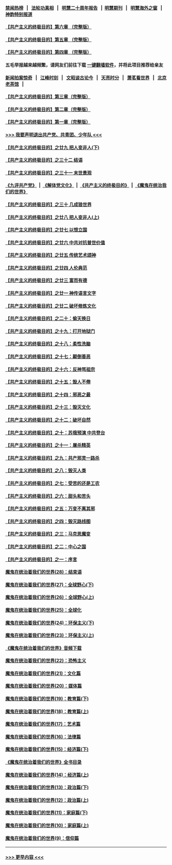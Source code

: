 #### [禁闻热榜](热点新闻.md?=0)  &nbsp;&nbsp;|&nbsp;&nbsp; [法轮功真相](https://github.com/gfw-breaker/truth/blob/master/README.md?=0) &nbsp;&nbsp;|&nbsp;&nbsp; [明慧二十周年报告](https://github.com/gfw-breaker/mh-reports/blob/master/README.md?=0) &nbsp;&nbsp;|&nbsp;&nbsp;[明慧期刊](https://github.com/gfw-breaker/mh-qikan) &nbsp;&nbsp;|&nbsp;&nbsp; [明慧海外之窗](https://github.com/gfw-breaker/mh-news/blob/master/README.md?=0) &nbsp;&nbsp;|&nbsp;&nbsp; [神韵特别报道](https://github.com/gfw-breaker/mh-news/blob/master/shenyun.md?=0)
#### [【共产主义的终极目的】第六章 （完整版）](../pages/nsc422/n11428913.md?t=03120802) 
#### [【共产主义的终极目的】第五章 （完整版）](../pages/nsc422/n11428912.md?t=03120802) 
#### [【共产主义的终极目的】第四章 （完整版）](../pages/nsc422/n11428907.md?t=03120802) 
#### 五毛举报越来越频繁，请网友们前往下载 [一键翻墙软件](https://github.com/gfw-breaker/ssr-accounts)，并将此项目推荐给亲友
#### [新闻拍案惊奇](https://github.com/gfw-breaker/banned-news/blob/master/pages/link4.md) &nbsp;&nbsp;|&nbsp;&nbsp; [江峰时刻](https://github.com/gfw-breaker/banned-news/blob/master/pages/link4.md) &nbsp;&nbsp;|&nbsp;&nbsp; [文昭谈古论今](https://github.com/gfw-breaker/banned-news/blob/master/pages/link4.md) &nbsp;&nbsp;|&nbsp;&nbsp; [天亮时分](https://github.com/gfw-breaker/banned-news/blob/master/pages/link4.md) &nbsp;&nbsp;|&nbsp;&nbsp; [萧茗看世界](https://github.com/gfw-breaker/banned-news/blob/master/pages/link4.md) &nbsp;&nbsp;|&nbsp;&nbsp; [北京老茶馆](https://github.com/gfw-breaker/banned-news/blob/master/pages/link4.md) &nbsp;&nbsp;|&nbsp;&nbsp; 
#### [【共产主义的终极目的】第三章（完整版）](../pages/nsc422/n11428848.md?t=03120802) 
#### [【共产主义的终极目的】第二章（完整版）](../pages/nsc422/n11428831.md?t=03120802) 
#### [【共产主义的终极目的】第一章（完整版）](../pages/nsc422/n11417651.md?t=03120802) 
#### [>>> 我要声明退出共产党、共青团、少年队 <<<](https://github.com/begood0513/goodnews/blob/master/quit/letter.md) 
#### [【共产主义的终极目的】之廿九 把人变非人(下)](../pages/nsc422/n11344140.md?t=03120802) 
#### [【共产主义的终极目的】之三十二 结语](../pages/nsc422/n11360535.md?t=03120802) 
#### [【共产主义的终极目的】之三十一 末世景观](../pages/nsc422/n11351129.md?t=03120802) 
#### [《九评共产党》](https://github.com/begood0513/9ping.md/blob/master/README.md) &nbsp;|&nbsp; [《解体党文化》](../../../../jtdwh.md/blob/master/README.md)  &nbsp;|&nbsp; [《共产主义的终极目的》](../../../../gczydzjmd.md/blob/master/README.md) &nbsp;|&nbsp; [《魔鬼在统治我们的世界》](../../../../mgztzwmdsj.md/blob/master/README.md) 
#### [【共产主义的终极目的】之三十 几成狼世界](../pages/nsc422/n11348280.md?t=03120802) 
#### [【共产主义的终极目的】之廿八 把人变非人(上)](../pages/nsc422/n11340492.md?t=03120802) 
#### [【共产主义的终极目的】之廿七 以恨立国](../pages/nsc422/n11336944.md?t=03120802) 
#### [【共产主义的终极目的】之廿六 中共对抗普世价值](../pages/nsc422/n11324785.md?t=03120802) 
#### [【共产主义的终极目的】之廿五 传统艺术颂神](../pages/nsc422/n11296396.md?t=03120802) 
#### [【共产主义的终极目的】之廿四 人伦典范](../pages/nsc422/n11296397.md?t=03120802) 
#### [【共产主义的终极目的】之廿三 富而有德](../pages/nsc422/n11283598.md?t=03120802) 
#### [【共产主义的终极目的】之廿一 神传语言文字](../pages/nsc422/n11263265.md?t=03120802) 
#### [【共产主义的终极目的】之廿二 破坏修炼文化](../pages/nsc422/n11245728.md?t=03120802) 
#### [【共产主义的终极目的】之二十：偷天换日](../pages/nsc422/n11238846.md?t=03120802) 
#### [【共产主义的终极目的】之十九：打开地狱门](../pages/nsc422/n11206376.md?t=03120802) 
#### [【共产主义的终极目的】之十八：柔性洗脑](../pages/nsc422/n11199994.md?t=03120802) 
#### [【共产主义的终极目的】之十七：颠倒善恶](../pages/nsc422/n11179782.md?t=03120802) 
#### [【共产主义的终极目的】之十六：反神骂祖宗](../pages/nsc422/n11166798.md?t=03120802) 
#### [【共产主义的终极目的】之十五：毁人不倦](../pages/nsc422/n11166792.md?t=03120802) 
#### [【共产主义的终极目的】之十四：邪恶之最](../pages/nsc422/n11150249.md?t=03120802) 
#### [【共产主义的终极目的】之十三：毁灭文化](../pages/nsc422/n11135227.md?t=03120802) 
#### [【共产主义的终极目的】之十二：破坏自然](../pages/nsc422/n11135214.md?t=03120802) 
#### [【共产主义的终极目的】之十：苏俄预演 中共登台](../pages/nsc422/n11118424.md?t=03120802) 
#### [【共产主义的终极目的】之十一：屠杀精英](../pages/nsc422/n11118442.md?t=03120802) 
#### [【共产主义的终极目的】之九：共产邪灵一路杀](../pages/nsc422/n11114139.md?t=03120802) 
#### [【共产主义的终极目的】之八：毁灭人类](../pages/nsc422/n11108503.md?t=03120802) 
#### [【共产主义的终极目的】之七：受苦的还是工农](../pages/nsc422/n11101809.md?t=03120802) 
#### [【共产主义的终极目的】之六：甜头和苦头](../pages/nsc422/n11096971.md?t=03120802) 
#### [【共产主义的终极目的】之五：万变不离其邪](../pages/nsc422/n11091285.md?t=03120802) 
#### [【共产主义的终极目的】之四：毁灭路线图](../pages/nsc422/n11086284.md?t=03120802) 
#### [【共产主义的终极目的】之三：马克思魔变](../pages/nsc422/n11061941.md?t=03120802) 
#### [【共产主义的终极目的】之二：中心之国](../pages/nsc422/n11047728.md?t=03120802) 
#### [【共产主义的终极目的】之一：序言](../pages/nsc422/n11086077.md?t=03120802) 
#### [魔鬼在统治着我们的世界(28)：结束语](../pages/nsc422/n10936246.md?t=03120802) 
#### [魔鬼在统治着我们的世界(27)：全球野心(下)](../pages/nsc422/n10928319.md?t=03120802) 
#### [魔鬼在统治着我们的世界(26)：全球野心(上)](../pages/nsc422/n10900318.md?t=03120802) 
#### [魔鬼在统治着我们的世界(25)：全球化](../pages/nsc422/n10788205.md?t=03120802) 
#### [魔鬼在统治着我们的世界(24)：环保主义(下)](../pages/nsc422/n10695307.md?t=03120802) 
#### [魔鬼在统治着我们的世界(23)：环保主义(上)](../pages/nsc422/n10688613.md?t=03120802) 
#### [《魔鬼在统治着我们的世界》音频下载](../pages/nsc422/n10635553.md?t=03120802) 
#### [魔鬼在统治着我们的世界(22)：恐怖主义](../pages/nsc422/n10614727.md?t=03120802) 
#### [魔鬼在统治着我们的世界(21)：文化篇](../pages/nsc422/n10597706.md?t=03120802) 
#### [魔鬼在统治着我们的世界(20)：媒体篇](../pages/nsc422/n10586579.md?t=03120802) 
#### [魔鬼在统治着我们的世界(19)：教育篇(下)](../pages/nsc422/n10564808.md?t=03120802) 
#### [魔鬼在统治着我们的世界(18)：教育篇(上)](../pages/nsc422/n10526970.md?t=03120802) 
#### [魔鬼在统治着我们的世界(17)：艺术篇](../pages/nsc422/n10499093.md?t=03120802) 
#### [魔鬼在统治着我们的世界(16)：法律篇](../pages/nsc422/n10485969.md?t=03120802) 
#### [魔鬼在统治着我们的世界(15)：经济篇(下)](../pages/nsc422/n10469975.md?t=03120802) 
#### [《魔鬼在统治着我们的世界》全书目录](../pages/nsc422/n10464261.md?t=03120802) 
#### [魔鬼在统治着我们的世界(14)：经济篇(上)](../pages/nsc422/n10457370.md?t=03120802) 
#### [魔鬼在统治着我们的世界(13)：政治篇(下)](../pages/nsc422/n10448270.md?t=03120802) 
#### [魔鬼在统治着我们的世界(12)：政治篇(上)](../pages/nsc422/n10444576.md?t=03120802) 
#### [魔鬼在统治着我们的世界(11)：家庭篇(下)](../pages/nsc422/n10440961.md?t=03120802) 
#### [魔鬼在统治着我们的世界(10)：家庭篇(上)](../pages/nsc422/n10435448.md?t=03120802) 
#### [魔鬼在统治着我们的世界(9)：信仰篇](../pages/nsc422/n10432159.md?t=03120802) 

----
#### [ >>> 更早内容 <<< ](../indexes/nsc422-earlier.md)
